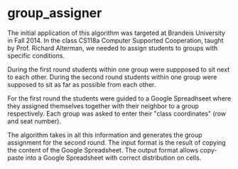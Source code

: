 group_assigner
=============

The initial application of this algorithm was targeted at Brandeis University in Fall 2014. In the class CS118a Computer Supported Cooperation, taught by Prof. Richard Alterman, we needed to assign students to groups with specific conditions.

During the first round students within one group were suppposed to sit next to each other. During the second round students within one group were supposed to sit as far as possible from each other.

For the first round the students were guided to a Google Spreadhseet where they assigned themselves together with their neighbor to a group respectively. Each group was asked to enter their "class coordinates" (row and seat number).

The algorithm takes in all this information and generates the group assignment for the second round. The input format is the result of copying the content of the Google Spreadsheet. The output format allows copy-paste into a Google Spreadsheet with correct distribution on cells.
